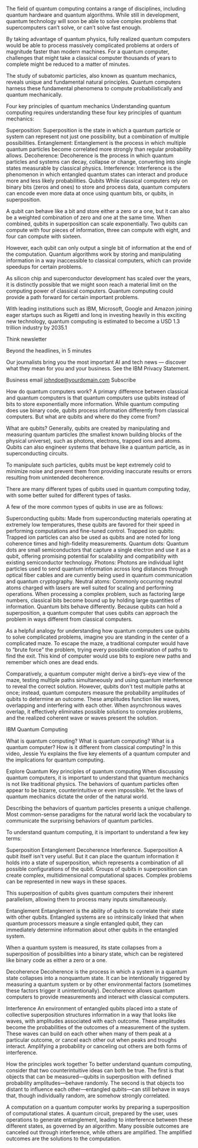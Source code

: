 The field of quantum computing contains a range of disciplines, including quantum hardware and quantum algorithms. While still in development, quantum technology will soon be able to solve complex problems that supercomputers can’t solve, or can’t solve fast enough.

By taking advantage of quantum physics, fully realized quantum computers would be able to process massively complicated problems at orders of magnitude faster than modern machines. For a quantum computer, challenges that might take a classical computer thousands of years to complete might be reduced to a matter of minutes.

The study of subatomic particles, also known as quantum mechanics, reveals unique and fundamental natural principles. Quantum computers harness these fundamental phenomena to compute probabilistically and quantum mechanically.

Four key principles of quantum mechanics
Understanding quantum computing requires understanding these four key principles of quantum mechanics:

Superposition: Superposition is the state in which a quantum particle or system can represent not just one possibility, but a combination of multiple possibilities.
Entanglement: Entanglement is the process in which multiple quantum particles become correlated more strongly than regular probability allows.
Decoherence: Decoherence is the process in which quantum particles and systems can decay, collapse or change, converting into single states measurable by classical physics.
Interference: Interference is the phenomenon in which entangled quantum states can interact and produce more and less likely probabilities.
Qubits
While classical computers rely on binary bits (zeros and ones) to store and process data, quantum computers can encode even more data at once using quantum bits, or qubits, in superposition.

A qubit can behave like a bit and store either a zero or a one, but it can also be a weighted combination of zero and one at the same time. When combined, qubits in superposition can scale exponentially. Two qubits can compute with four pieces of information, three can compute with eight, and four can compute with sixteen.

However, each qubit can only output a single bit of information at the end of the computation. Quantum algorithms work by storing and manipulating information in a way inaccessible to classical computers, which can provide speedups for certain problems.

As silicon chip and superconductor development has scaled over the years, it is distinctly possible that we might soon reach a material limit on the computing power of classical computers. Quantum computing could provide a path forward for certain important problems.

With leading institutions such as IBM, Microsoft, Google and Amazon joining eager startups such as Rigetti and Ionq in investing heavily in this exciting new technology, quantum computing is estimated to become a USD 1.3 trillion industry by 2035.1

Think newsletter

Beyond the headlines, in 5 minutes

Our journalists bring you the most important AI and tech news — discover what they mean for you and your business. See the IBM Privacy Statement.


Business email
johndoe@yourdomain.com
Subscribe

How do quantum computers work?
A primary difference between classical and quantum computers is that quantum computers use qubits instead of bits to store exponentially more information. While quantum computing does use binary code, qubits process information differently from classical computers. But what are qubits and where do they come from?

What are qubits?
Generally, qubits are created by manipulating and measuring quantum particles (the smallest known building blocks of the physical universe), such as photons, electrons, trapped ions and atoms. Qubits can also engineer systems that behave like a quantum particle, as in superconducting circuits.

To manipulate such particles, qubits must be kept extremely cold to minimize noise and prevent them from providing inaccurate results or errors resulting from unintended decoherence.

There are many different types of qubits used in quantum computing today, with some better suited for different types of tasks.

A few of the more common types of qubits in use are as follows:

Superconducting qubits: Made from superconducting materials operating at extremely low temperatures, these qubits are favored for their speed in performing computations and fine-tuned control.
Trapped ion qubits: Trapped ion particles can also be used as qubits and are noted for long coherence times and high-fidelity measurements.
Quantum dots: Quantum dots are small semiconductors that capture a single electron and use it as a qubit, offering promising potential for scalability and compatibility with existing semiconductor technology.
Photons: Photons are individual light particles used to send quantum information across long distances through optical fiber cables and are currently being used in quantum communication and quantum cryptography.
Neutral atoms: Commonly occurring neutral atoms charged with lasers are well suited for scaling and performing operations.
When processing a complex problem, such as factoring large numbers, classical bits become bound up by holding large quantities of information. Quantum bits behave differently. Because qubits can hold a superposition, a quantum computer that uses qubits can approach the problem in ways different from classical computers.

As a helpful analogy for understanding how quantum computers use qubits to solve complicated problems, imagine you are standing in the center of a complicated maze. To escape the maze, a traditional computer would have to “brute force” the problem, trying every possible combination of paths to find the exit. This kind of computer would use bits to explore new paths and remember which ones are dead ends.

Comparatively, a quantum computer might derive a bird’s-eye view of the maze, testing multiple paths simultaneously and using quantum interference to reveal the correct solution. However, qubits don't test multiple paths at once; instead, quantum computers measure the probability amplitudes of qubits to determine an outcome. These amplitudes function like waves, overlapping and interfering with each other. When asynchronous waves overlap, it effectively eliminates possible solutions to complex problems, and the realized coherent wave or waves present the solution.

IBM Quantum Computing

What is quantum computing?
What is quantum computing?
What is a quantum computer? How is it different from classical computing? In this video, Jessie Yu explains the five key elements of a quantum computer and the implications for quantum computing.

Explore Quantum 
Key principles of quantum computing
When discussing quantum computers, it is important to understand that quantum mechanics is not like traditional physics. The behaviors of quantum particles often appear to be bizarre, counterintuitive or even impossible. Yet the laws of quantum mechanics dictate the order of the natural world.

Describing the behaviors of quantum particles presents a unique challenge. Most common-sense paradigms for the natural world lack the vocabulary to communicate the surprising behaviors of quantum particles.

To understand quantum computing, it is important to understand a few key terms:

Superposition
Entanglement
Decoherence
Interference.
Superposition
A qubit itself isn't very useful. But it can place the quantum information it holds into a state of superposition, which represents a combination of all possible configurations of the qubit. Groups of qubits in superposition can create complex, multidimensional computational spaces. Complex problems can be represented in new ways in these spaces.

This superposition of qubits gives quantum computers their inherent parallelism, allowing them to process many inputs simultaneously.

Entanglement
Entanglement is the ability of qubits to correlate their state with other qubits. Entangled systems are so intrinsically linked that when quantum processors measure a single entangled qubit, they can immediately determine information about other qubits in the entangled system.

When a quantum system is measured, its state collapses from a superposition of possibilities into a binary state, which can be registered like binary code as either a zero or a one.

Decoherence
Decoherence is the process in which a system in a quantum state collapses into a nonquantum state. It can be intentionally triggered by measuring a quantum system or by other environmental factors (sometimes these factors trigger it unintentionally). Decoherence allows quantum computers to provide measurements and interact with classical computers.

Interference
An environment of entangled qubits placed into a state of collective superposition structures information in a way that looks like waves, with amplitudes associated with each outcome. These amplitudes become the probabilities of the outcomes of a measurement of the system. These waves can build on each other when many of them peak at a particular outcome, or cancel each other out when peaks and troughs interact. Amplifying a probability or canceling out others are both forms of interference.

How the principles work together
To better understand quantum computing, consider that two counterintuitive ideas can both be true. The first is that objects that can be measured—qubits in superposition with defined probability amplitudes—behave randomly. The second is that objects too distant to influence each other—entangled qubits—can still behave in ways that, though individually random, are somehow strongly correlated.

A computation on a quantum computer works by preparing a superposition of computational states. A quantum circuit, prepared by the user, uses operations to generate entanglement, leading to interference between these different states, as governed by an algorithm. Many possible outcomes are canceled out through interference, while others are amplified. The amplified outcomes are the solutions to the computation.